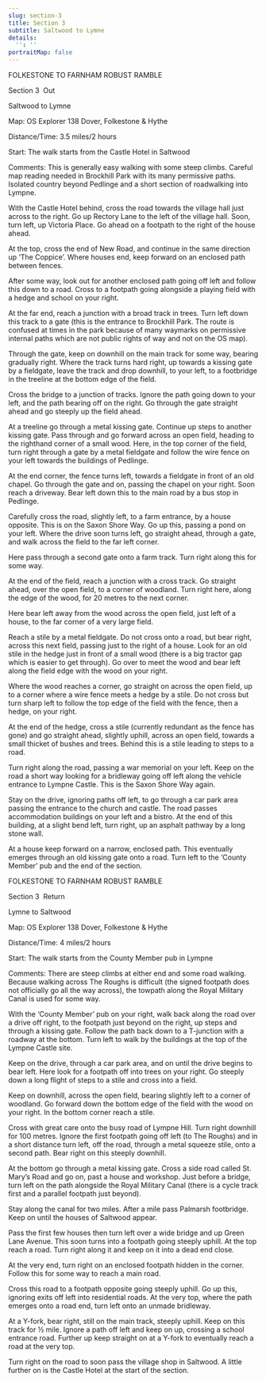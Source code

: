 ```yaml
---
slug: section-3
title: Section 3
subtitle: Saltwood to Lymne
details:
  '': ''
portraitMap: false
---
```

FOLKESTONE TO FARNHAM ROBUST RAMBLE

Section 3  Out

Saltwood to Lymne

Map: OS Explorer 138 Dover, Folkestone & Hythe

Distance/Time: 3.5 miles/2 hours

Start: The walk starts from the Castle Hotel in Saltwood

Comments: This is generally easy walking with some steep climbs. Careful map reading needed in Brockhill Park with its many permissive paths. Isolated country beyond Pedlinge and a short section of roadwalking into Lympne.

With the Castle Hotel behind, cross the road towards the village hall just across to the right. Go up Rectory Lane to the left of the village hall. Soon, turn left, up Victoria Place. Go ahead on a footpath to the right of the house ahead.

At the top, cross the end of New Road, and continue in the same direction up ‘The Coppice’. Where houses end, keep forward on an enclosed path between fences.

After some way, look out for another enclosed path going off left and follow this down to a road. Cross to a footpath going alongside a playing field with a hedge and school on your right.

At the far end, reach a junction with a broad track in trees. Turn left down this track to a gate (this is the entrance to Brockhill Park. The route is confused at times in the park because of many waymarks on permissive internal paths which are not public rights of way and not on the OS map).

Through the gate, keep on downhill on the main track for some way, bearing gradually right. Where the track turns hard right, up towards a kissing gate by a fieldgate, leave the track and drop downhill, to your left, to a footbridge in the treeline at the bottom edge of the field.

Cross the bridge to a junction of tracks. Ignore the path going down to your left, and the path bearing off on the right. Go through the gate straight ahead and go steeply up the field ahead.

At a treeline go through a metal kissing gate. Continue up steps to another kissing gate. Pass through and go forward across an open field, heading to the righthand corner of a small wood. Here, in the top corner of the field, turn right through a gate by a metal fieldgate and follow the wire fence on your left towards the buildings of Pedlinge.

At the end corner, the fence turns left, towards a fieldgate in front of an old chapel. Go through the gate and on, passing the chapel on your right. Soon reach a driveway. Bear left down this to the main road by a bus stop in Pedlinge.

Carefully cross the road, slightly left, to a farm entrance, by a house opposite. This is on the Saxon Shore Way. Go up this, passing a pond on your left. Where the drive soon turns left, go straight ahead, through a gate, and walk across the field to the far left corner.

Here pass through a second gate onto a farm track. Turn right along this for some way.

At the end of the field, reach a junction with a cross track. Go straight ahead, over the open field, to a corner of woodland. Turn right here, along the edge of the wood, for 20 metres to the next corner.

Here bear left away from the wood across the open field, just left of a house, to the far corner of a very large field.

Reach a stile by a metal fieldgate. Do not cross onto a road, but bear right, across this next field, passing just to the right of a house. Look for an old stile in the hedge just in front of a small wood (there is a big tractor gap which is easier to get through). Go over to meet the wood and bear left along the field edge with the wood on your right.

Where the wood reaches a corner, go straight on across the open field, up to a corner where a wire fence meets a hedge by a stile. Do not cross but turn sharp left to follow the top edge of the field with the fence, then a hedge, on your right.

At the end of the hedge, cross a stile (currently redundant as the fence has gone) and go straight ahead, slightly uphill, across an open field, towards a small thicket of bushes and trees. Behind this is a stile leading to steps to a road.

Turn right along the road, passing a war memorial on your left. Keep on the road a short way looking for a bridleway going off left along the vehicle entrance to Lympne Castle. This is the Saxon Shore Way again.

Stay on the drive, ignoring paths off left, to go through a car park area passing the entrance to the church and castle. The road passes accommodation buildings on your left and a bistro. At the end of this building, at a slight bend left, turn right, up an asphalt pathway by a long stone wall.

At a house keep forward on a narrow, enclosed path. This eventually emerges through an old kissing gate onto a road. Turn left to the ‘County Member’ pub and the end of the section.

FOLKESTONE TO FARNHAM ROBUST RAMBLE

Section 3  Return

Lymne to Saltwood

Map: OS Explorer 138 Dover, Folkestone & Hythe

Distance/Time: 4 miles/2 hours

Start: The walk starts from the County Member pub in Lympne

Comments: There are steep climbs at either end and some road walking. Because walking across The Roughs is difficult (the signed footpath does not officially go all the way across), the towpath along the Royal Military Canal is used for some way.

With the ‘County Member’ pub on your right, walk back along the road over a drive off right, to the footpath just beyond on the right, up steps and through a kissing gate. Follow the path back down to a T-junction with a roadway at the bottom. Turn left to walk by the buildings at the top of the Lympne Castle site.

Keep on the drive, through a car park area, and on until the drive begins to bear left. Here look for a footpath off into trees on your right. Go steeply down a long flight of steps to a stile and cross into a field.

Keep on downhill, across the open field, bearing slightly left to a corner of woodland. Go forward down the bottom edge of the field with the wood on your right. In the bottom corner reach a stile.

Cross with great care onto the busy road of Lympne Hill. Turn right downhill for 100 metres. Ignore the first footpath going off left (to The Roughs) and in a short distance turn left, off the road, through a metal squeeze stile, onto a second path. Bear right on this steeply downhill.

At the bottom go through a metal kissing gate. Cross a side road called St. Mary’s Road and go on, past a house and workshop. Just before a bridge, turn left on the path alongside the Royal Military Canal (there is a cycle track first and a parallel footpath just beyond).

Stay along the canal for two miles. After a mile pass Palmarsh footbridge. Keep on until the houses of Saltwood appear.

Pass the first few houses then turn left over a wide bridge and up Green Lane Avenue. This soon turns into a footpath going steeply uphill. At the top reach a road. Turn right along it and keep on it into a dead end close.

At the very end, turn right on an enclosed footpath hidden in the corner. Follow this for some way to reach a main road.

Cross this road to a footpath opposite going steeply uphill. Go up this, ignoring exits off left into residential roads. At the very top, where the path emerges onto a road end, turn left onto an unmade bridleway.

At a Y-fork, bear right, still on the main track, steeply uphill. Keep on this track for ½ mile. Ignore a path off left and keep on up, crossing a school entrance road. Further up keep straight on at a Y-fork to eventually reach a road at the very top.

Turn right on the road to soon pass the village shop in Saltwood. A little further on is the Castle Hotel at the start of the section.
